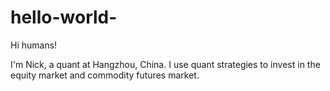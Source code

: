 # hello-world-

Hi humans!

I'm Nick, a quant at Hangzhou, China. 
I use quant strategies to invest in the equity market and commodity futures market.
